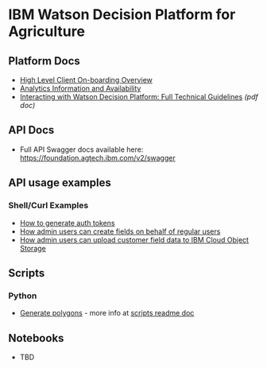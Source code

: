# IBM Watson Decision Platform for Agriculture

## Platform Docs

* [High Level Client On-boarding Overview](./onboarding.md)
* [Analytics Information and Availability](./analytics.md)
* [Interacting with Watson Decision Platform: Full Technical Guidelines](./pdfs/WDP-Tech-Doc.pdf) _(pdf doc)_
## API Docs

* Full API Swagger docs available here: <https://foundation.agtech.ibm.com/v2/swagger>

## API usage examples

### Shell/Curl Examples

* [How to generate auth tokens](./api-tokens.md)
* [How admin users can create fields on behalf of regular users](./admin-creating-fields.md)
* [How admin users can upload customer field data to IBM Cloud Object Storage](./admin-upload-files-to-cos.md)

## Scripts

### Python

* [Generate polygons](../scripts/generatePolygon.py) - more info at [scripts readme doc](../scripts/README.md)

## Notebooks

* TBD
